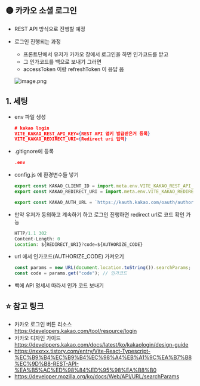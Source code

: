 ## 🟡 카카오 소셜 로그인

- REST API 방식으로 진행할 예정

- 로그인 진행되는 과정

  - 프론트단에서 유저가 카카오 창에서 로그인을 하면 인가코드를 받고
  - 그 인가코드를 백으로 보내기 그러면
  - accessToken 이랑 refreshToken 이 응답 옴

  ![image.png](https://file.notion.so/f/f/2a4c1533-623b-4615-a3b2-350db1e0024c/882cc506-8aae-4440-9188-3d21d6c0b166/image.png?table=block&id=1bbc09e2-99c6-80c1-b9c6-cf88a67ce178&spaceId=2a4c1533-623b-4615-a3b2-350db1e0024c&expirationTimestamp=1742414400000&signature=YK1qdcgho4_UDnd0eoR361QjKiCXvblpHQ7dHW7_PuY&downloadName=image.png)

## 1. 세팅

- env 파일 생성

  ```json
  # kakao login
  VITE_KAKAO_REST_API_KEY={REST API 앱키 발급받은거 등록}
  VITE_KAKAO_REDIRECT_URI={Redirect uri 입력}
  ```

- .gitignore에 등록

  ```json
  .env
  ```

- config.js 에 환경변수들 넣기

  ```jsx
  export const KAKAO_CLIENT_ID = import.meta.env.VITE_KAKAO_REST_API_KEY;
  export const KAKAO_REDIRECT_URI = import.meta.env.VITE_KAKAO_REDIRECT_URI;

  export const KAKAO_AUTH_URL = `https://kauth.kakao.com/oauth/authorize?response_type=code&client_id=${KAKAO_CLIENT_ID}&redirect_uri=${KAKAO_REDIRECT_URI}`;
  ```

- 만약 유저가 동의하고 계속하기 하고 로그인 진행하면 redirect url로 코드 확인 가능

  ```jsx
  HTTP/1.1 302
  Content-Length: 0
  Location: ${REDIRECT_URI}?code=${AUTHORIZE_CODE}
  ```

- url 에서 인가코드(AUTHORIZE_CODE) 가져오기

  ```jsx
  const params = new URL(document.location.toString()).searchParams;
  const code = params.get("code"); // 인가코드
  ```

- 백에 API 명세서 따라서 인가 코드 보내기

## ⭐ 참고 링크

- 카카오 로그인 버튼 리소스
  https://developers.kakao.com/tool/resource/login
- 카카오 디자인 가이드
  https://developers.kakao.com/docs/latest/ko/kakaologin/design-guide
- https://nxxrxx.tistory.com/entry/Vite-React-Typescript-%EC%B9%B4%EC%B9%B4%EC%98%A4%EB%A1%9C%EA%B7%B8%EC%9D%B8-REST-API-%EA%B5%AC%ED%98%84%ED%95%98%EA%B8%B0
- https://developer.mozilla.org/ko/docs/Web/API/URL/searchParams
